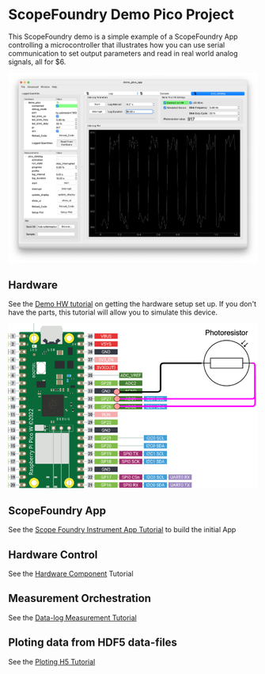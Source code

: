# ScopeFoundry Demo Pico Project

This ScopeFoundry demo  is a simple example of a ScopeFoundry App controlling a microcontroller that illustrates how you can use serial communication to set output parameters and read in real world analog signals, all for $6. 

![App Screenshot](doc/app_screenshot.png)

## Hardware

See the [Demo HW tutorial](doc/demo_pico_hw.md) on getting the hardware setup set up. If you don't have the parts, this tutorial will allow you to simulate this device.

![Demo Hardware Photo](doc/pico_pr_connection_diagram.png)

## ScopeFoundry App

See the [Scope Foundry Instrument App Tutorial](doc/building_instrument_app.md) to build the initial App

## Hardware Control

See the [Hardware Component](doc/building_a_custom_pico_hardware_plugin.md) Tutorial

## Measurement Orchestration

See the [Data-log Measurement Tutorial](doc/pico_datalog_measurement_tutorial.md)

## Ploting data from HDF5 data-files

See the [Ploting H5 Tutorial](doc/plotting_datalog.md)